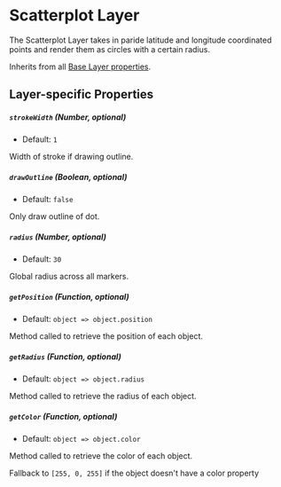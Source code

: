 # Scatterplot Layer

The Scatterplot Layer takes in paride latitude and longitude coordinated points and render them as circles with a certain radius.

Inherits from all [Base Layer properties](/docs/layer.md).

## Layer-specific Properties

##### `strokeWidth` (Number, optional)

- Default: `1`

Width of stroke if drawing outline.

##### `drawOutline` (Boolean, optional)

- Default: `false`

Only draw outline of dot.

##### `radius` (Number, optional)

- Default: `30`

Global radius across all markers.

##### `getPosition` (Function, optional)

- Default: `object => object.position`

Method called to retrieve the position of each object.

##### `getRadius` (Function, optional)

- Default: `object => object.radius`

Method called to retrieve the radius of each object.

##### `getColor` (Function, optional)

- Default: `object => object.color`

Method called to retrieve the color of each object.

Fallback to `[255, 0, 255]` if the object doesn't have a color property
